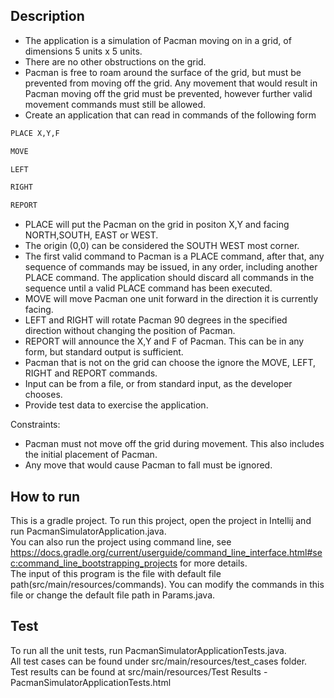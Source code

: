 ## Description
- The application is a simulation of Pacman moving on in a grid, of dimensions 5 units x 5 units.
- There are no other obstructions on the grid.
- Pacman is free to roam around the surface of the grid, but must be prevented from moving off the grid. Any movement that would result in Pacman moving off the grid must be prevented, however further valid movement commands must still be allowed.
- Create an application that can read in commands of the following form
```sh
PLACE X,Y,F

MOVE

LEFT

RIGHT

REPORT
```
- PLACE will put the Pacman on the grid in positon X,Y and facing NORTH,SOUTH, EAST or WEST.
- The origin (0,0) can be considered the SOUTH WEST most corner.
- The first valid command to Pacman is a PLACE command, after that, any sequence of commands may be issued, in any order, including another PLACE command. The application should discard all commands in the sequence until a valid PLACE command has been executed.
- MOVE will move Pacman one unit forward in the direction it is currently facing.
- LEFT and RIGHT will rotate Pacman 90 degrees in the specified direction without changing the position of Pacman.
- REPORT will announce the X,Y and F of Pacman. This can be in any form, but standard output is sufficient.
- Pacman that is not on the grid can choose the ignore the MOVE, LEFT, RIGHT and REPORT commands.
- Input can be from a file, or from standard input, as the developer chooses.
- Provide test data to exercise the application.

Constraints:
- Pacman must not move off the grid during movement. This also includes the initial placement of Pacman.
- Any move that would cause Pacman to fall must be ignored.

## How to run
This is a gradle project. To run this project, open the project in Intellij and run PacmanSimulatorApplication.java.\
You can also run the project using command line, see https://docs.gradle.org/current/userguide/command_line_interface.html#sec:command_line_bootstrapping_projects for more details.\
The input of this program is the file with default file path(src/main/resources/commands). You can modify the commands in this file or change the default file path in Params.java.

## Test
To run all the unit tests, run PacmanSimulatorApplicationTests.java.\
All test cases can be found under src/main/resources/test_cases folder.\
Test results can be found at src/main/resources/Test Results - PacmanSimulatorApplicationTests.html

